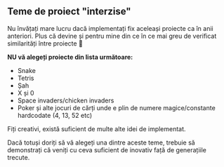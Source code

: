 ## Teme de proiect "interzise"

Nu învățați mare lucru dacă implementați fix aceleași proiecte ca în anii anteriori.
Plus că devine și pentru mine din ce în ce mai greu de verificat similarități între proiecte 🙂

**NU vă alegeți proiecte din lista următoare:**

- Snake
- Tetris
- Șah
- X și 0
- Space invaders/chicken invaders
- Poker și alte jocuri de cărți unde e plin de numere magice/constante hardcodate (4, 13, 52 etc)

Fiți creativi, există suficient de multe alte idei de implementat.

Dacă totuși doriți să vă alegeți una dintre aceste teme, trebuie să demonstrați că
veniți cu ceva suficient de inovativ față de generațiile trecute.

